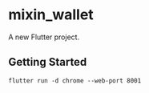 # mixin_wallet

A new Flutter project.

## Getting Started

`flutter run -d chrome --web-port 8001`


